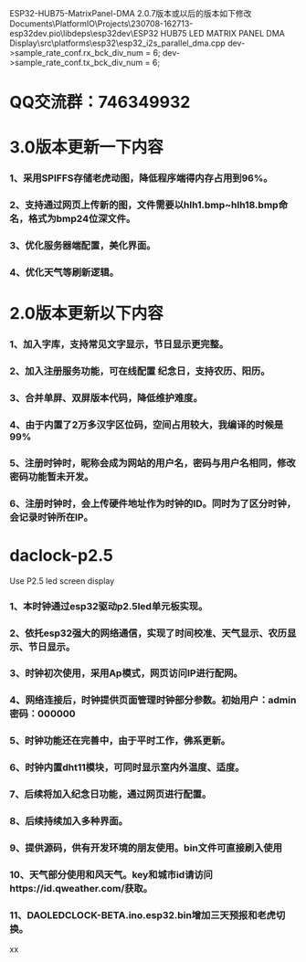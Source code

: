 ESP32-HUB75-MatrixPanel-DMA 2.0.7版本或以后的版本如下修改
Documents\PlatformIO\Projects\230708-162713-esp32dev\.pio\libdeps\esp32dev\ESP32 HUB75 LED MATRIX PANEL DMA Display\src\platforms\esp32\esp32_i2s_parallel_dma.cpp 
    dev->sample_rate_conf.rx_bck_div_num = 6;
    dev->sample_rate_conf.tx_bck_div_num = 6;



# QQ交流群：746349932
# 3.0版本更新一下内容
### 1、采用SPIFFS存储老虎动图，降低程序端得内存占用到96%。
### 2、支持通过网页上传新的图，文件需要以hlh1.bmp~hlh18.bmp命名，格式为bmp24位深文件。
### 3、优化服务器端配置，美化界面。
### 4、优化天气等刷新逻辑。
# 2.0版本更新以下内容
### 1、加入字库，支持常见文字显示，节日显示更完整。
### 2、加入注册服务功能，可在线配置 纪念日，支持农历、阳历。
### 3、合并单屏、双屏版本代码，降低维护难度。
### 4、由于内置了2万多汉字区位码，空间占用较大，我编译的时候是99%
### 5、注册时钟时，昵称会成为网站的用户名，密码与用户名相同，修改密码功能暂未开发。
### 6、注册时钟时，会上传硬件地址作为时钟的ID。同时为了区分时钟，会记录时钟所在IP。
# daclock-p2.5
Use P2.5 led screen display
### 1、本时钟通过esp32驱动p2.5led单元板实现。
### 2、依托esp32强大的网络通信，实现了时间校准、天气显示、农历显示、节日显示。
### 3、时钟初次使用，采用Ap模式，网页访问IP进行配网。
### 4、网络连接后，时钟提供页面管理时钟部分参数。初始用户：admin 密码：000000
### 5、时钟功能还在完善中，由于平时工作，佛系更新。
### 6、时钟内置dht11模块，可同时显示室内外温度、适度。
### 7、后续将加入纪念日功能，通过网页进行配置。
### 8、后续持续加入多种界面。
### 9、提供源码，供有开发环境的朋友使用。bin文件可直接刷入使用
### 10、天气部分使用和风天气。key和城市id请访问https://id.qweather.com/获取。
### 11、DAOLEDCLOCK-BETA.ino.esp32.bin增加三天预报和老虎切换。
xx
